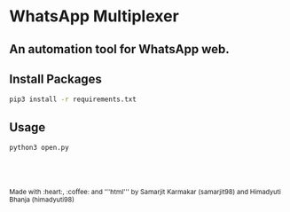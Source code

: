# WhatsApp Multiplexer

## An automation tool for WhatsApp web.

## Install Packages

```bash
pip3 install -r requirements.txt 
```

## Usage

```bash
python3 open.py
```

<br>
<br>
<br>

<sup>
Made with :heart:, :coffee: and '''html</>''' by Samarjit Karmakar (samarjit98) and Himadyuti Bhanja (himadyuti98)
</sup>